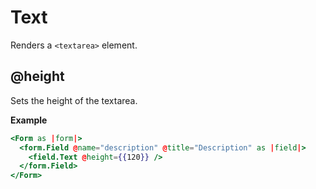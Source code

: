 # Text

Renders a `<textarea>` element.

## @height

Sets the height of the textarea.

**Example**

```hbs
<Form as |form|>
  <form.Field @name="description" @title="Description" as |field|>
    <field.Text @height={{120}} />
  </form.Field>
</Form>
```
